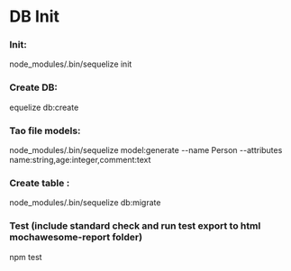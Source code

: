 # DB Init
### Init:  
node_modules/.bin/sequelize init

### Create DB:
equelize db:create

### Tao file models:  
node_modules/.bin/sequelize model:generate --name Person --attributes name:string,age:integer,comment:text

### Create table : 
node_modules/.bin/sequelize db:migrate

### Test (include standard check and run test export to html mochawesome-report folder)
npm test